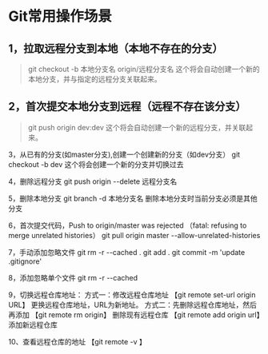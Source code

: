 # Git常用操作场景

## 1，拉取远程分支到本地（本地不存在的分支）
> git checkout -b 本地分支名 origin/远程分支名
这个将会自动创建一个新的本地分支，并与指定的远程分支关联起来。

## 2，首次提交本地分支到远程（远程不存在该分支） 
> git push origin dev:dev
这个将会自动创建一个新的远程分支，并关联起来。

3，从已有的分支(如master分支),创建一个创建新的分支（如dev分支）
git checkout -b dev
这个将会创建一个新的分支并切换过去

4，删除远程分支
git push origin --delete 远程分支名

5，删除本地分支
git branch -d 本地分支名
删除本地分支时当前分支必须是其他分支

6，首次提交代码，Push to origin/master was rejected （fatal: refusing to merge unrelated histories）
git pull origin master --allow-unrelated-histories

7，手动添加忽略文件
git rm -r --cached .
git add .
git commit -m 'update .gitignore'

8，添加忽略单个文件
git rm -r --cached <FILENAME>

9，切换远程仓库地址：
方式一：修改远程仓库地址
【git remote set-url origin URL】 更换远程仓库地址，URL为新地址。
方式二：先删除远程仓库地址，然后再添加
【git remote rm origin】 删除现有远程仓库
【git remote add origin url】添加新远程仓库

10、查看远程仓库的地址
【git remote -v 】

